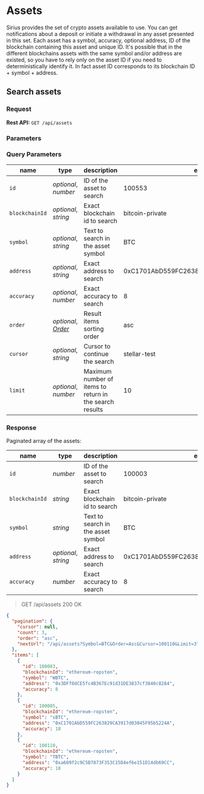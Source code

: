 # Assets

Sirius provides the set of crypto assets available to use. You can get notifications about a deposit or initiate a withdrawal in any asset presented in this set. Each asset has a symbol, accuracy, optional address, ID of the blockchain containing this asset and unique ID. It's possible that in the different blockchains assets with the same symbol and/or address are existed, so you have to rely only on the asset ID if you need to deterministically identify it. In fact asset ID corresponds to its blockchain ID + symbol + address.

## Search assets

### Request

**Rest API:** `GET /api/assets`

### Parameters

### Query Parameters

name | type | description | example
---- | ---- | ----------- | -------
`id` | *optional*, *number* | ID of the asset to search | 100553
`blockchainId` | *optional*, *string* | Exact blockchain id to search | bitcoin-private
`symbol` | *optional*, *string* | Text to search in the asset symbol | BTC
`address` | *optional*, *string* | Exact address to search | 0xC1701AbD559FC263829CA3917d03045F95b5224A
`accuracy` | *optional*, *number* | Exact accuracy to search | 8
`order` | *optional*, *[Order](#order)* | Result items sorting order | asc
`cursor` | *optional*, *string* | Cursor to continue the search | stellar-test
`limit` | *optional*, *number* | Maximum number of items to return in the search results | 10

### Response

Paginated array of the assets:

name | type | description | example
---- | ---- | ----------- | -------
`id` | *number* | ID of the asset to search | 100003
`blockchainId` | *string* | Exact blockchain id to search | bitcoin-private
`symbol` | *string* | Text to search in the asset symbol | BTC
`address` | *optional*, *string* | Exact address to search | 0xC1701AbD559FC263829CA3917d03045F95b5224A
`accuracy` | *number* | Exact accuracy to search | 8

> GET /api/assets 200 OK

```json
{
  "pagination": {
    "cursor": null,
    "count": 3,
    "order": "asc",
    "nextUrl": "/api/assets?Symbol=BTC&Order=Asc&Cursor=100110&Limit=3"
  },
  "items": [
    {
      "id": 100003,
      "blockchainId": "ethereum-ropsten",
      "symbol": "WBTC",
      "address": "0x3DFf0dCE5fc4B367Ec91d31DE3837cf3840c8284",
      "accuracy": 8
    },
    {
      "id": 100085,
      "blockchainId": "ethereum-ropsten",
      "symbol": "sBTC",
      "address": "0xC1701AbD559FC263829CA3917d03045F95b5224A",
      "accuracy": 18
    },
    {
      "id": 100110,
      "blockchainId": "ethereum-ropsten",
      "symbol": "TBTC",
      "address": "0xa609f2c9C5B7873F353C15D4ef6e151D14db69CC",
      "accuracy": 18
    }
  ]
}
```